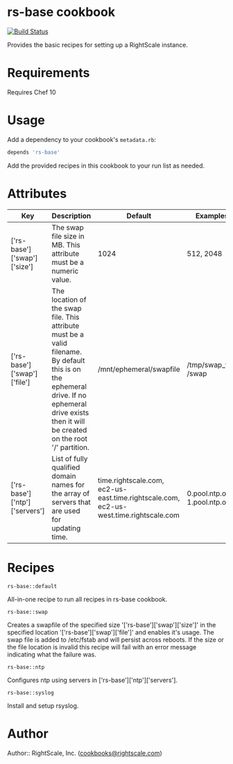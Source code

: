 # rs-base cookbook

[![Build Status](https://travis-ci.org/rightscale-cookbooks/rs-base.png?branch=master)](https://travis-ci.org/rightscale-cookbooks/rs-base)

Provides the basic recipes for setting up a RightScale instance.

# Requirements

Requires Chef 10

# Usage

Add a dependency to your cookbook's `metadata.rb`:

```ruby
depends 'rs-base'
```

Add the provided recipes in this cookbook to your run list as needed.

# Attributes

| Key | Description | Default | Examples |
| --- | --- | --- | --- |
| ['rs-base']['swap']['size']  | The swap file size in MB.  This attribute must be a numeric value. | 1024 | 512, 2048 |
| ['rs-base']['swap']['file']  | The location of the swap file.  This attribute must be a valid filename.  By default this is on the ephemeral drive.  If no ephemeral drive exists then it will be created on the root '/' partition. | /mnt/ephemeral/swapfile | /tmp/swap_file, /swap |
| ['rs-base']['ntp']['servers'] | List of fully qualified domain names for the array of servers that are used for updating time. | time.rightscale.com, ec2-us-east.time.rightscale.com, ec2-us-west.time.rightscale.com | 0.pool.ntp.org, 1.pool.ntp.org |

# Recipes

`rs-base::default`

All-in-one recipe to run all recipes in rs-base cookbook.

`rs-base::swap`

Creates a swapfile of the specified size '['rs-base']['swap']['size']' in the
specified location '['rs-base']['swap']['file']' and enables it's usage.
The swap file is added to /etc/fstab and will persist across reboots.  If the size or the
file location is invalid this recipe will fail with an error message indicating what the
failure was.

`rs-base::ntp`

Configures ntp using servers in ['rs-base']['ntp']['servers'].

`rs-base::syslog`

Install and setup rsyslog.

# Author

Author:: RightScale, Inc. (<cookbooks@rightscale.com>)
